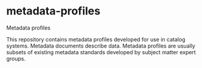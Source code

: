 metadata-profiles
=================

Metadata profiles

This repository contains metadata profiles developed for use in catalog systems. Metadata documents describe data. Metadata profiles are usually subsets of existing metadata standards developed by subject matter expert groups.
